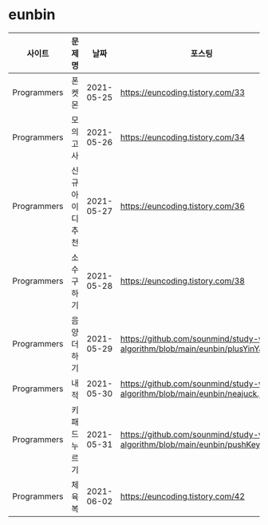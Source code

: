 # eunbin

|사이트|문제명|날짜|포스팅|
|---|------|---|---|
|Programmers|폰켓몬|2021-05-25|https://euncoding.tistory.com/33|
|Programmers|모의고사|2021-05-26|https://euncoding.tistory.com/34|
|Programmers|신규 아이디 추천|2021-05-27|https://euncoding.tistory.com/36|
|Programmers|소수 구하기|2021-05-28|https://euncoding.tistory.com/38|
|Programmers|음양 더하기|2021-05-29|https://github.com/sounmind/study-with-algorithm/blob/main/eunbin/plusYinYang.js|
|Programmers|내적|2021-05-30|https://github.com/sounmind/study-with-algorithm/blob/main/eunbin/neajuck.js|
|Programmers|키패드 누르기|2021-05-31|https://github.com/sounmind/study-with-algorithm/blob/main/eunbin/pushKeypad.js|
|Programmers|체육복|2021-06-02|https://euncoding.tistory.com/42|
